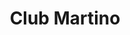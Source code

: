 ---
title: "Club Martino"
url: /san-antonio-de-padua/club-martino-avenida-presidente-juan-domingo-peron/
shop: panadería
---